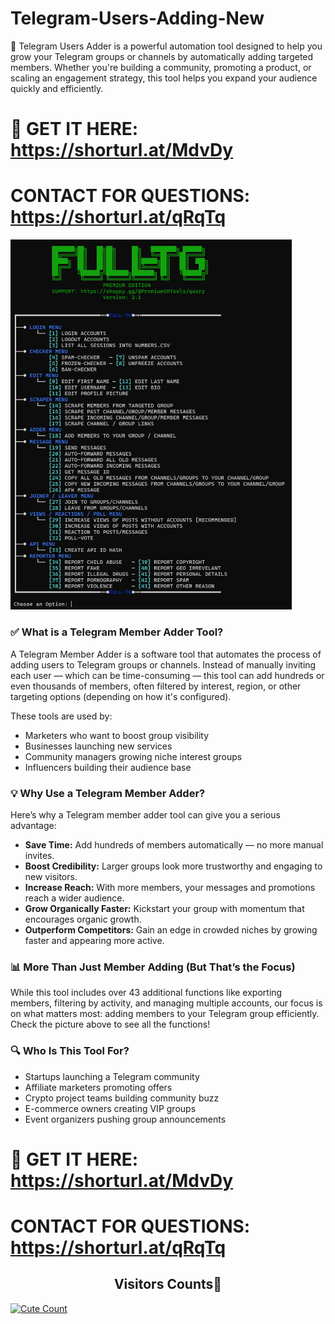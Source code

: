 # Telegram-Users-Adding-New
🚀 Telegram Users Adder is a powerful automation tool designed to help you grow your Telegram groups or channels by automatically adding targeted members. Whether you're building a community, promoting a product, or scaling an engagement strategy, this tool helps you expand your audience quickly and efficiently.

# 📁 GET IT HERE: https://shorturl.at/MdvDy
# CONTACT FOR QUESTIONS: https://shorturl.at/qRqTq

<img src='UI1.png' width='450'>

### ✅ What is a Telegram Member Adder Tool?

A Telegram Member Adder is a software tool that automates the process of adding users to Telegram groups or channels. Instead of manually inviting each user — which can be time-consuming — this tool can add hundreds or even thousands of members, often filtered by interest, region, or other targeting options (depending on how it's configured).

These tools are used by:
- Marketers who want to boost group visibility
- Businesses launching new services
- Community managers growing niche interest groups
- Influencers building their audience base

### 💡 Why Use a Telegram Member Adder?
Here’s why a Telegram member adder tool can give you a serious advantage:
- **Save Time:** Add hundreds of members automatically — no more manual invites.
- **Boost Credibility:** Larger groups look more trustworthy and engaging to new visitors.
- **Increase Reach:** With more members, your messages and promotions reach a wider audience.
- **Grow Organically Faster:** Kickstart your group with momentum that encourages organic growth.
- **Outperform Competitors:** Gain an edge in crowded niches by growing faster and appearing more active.

### 📊 More Than Just Member Adding (But That’s the Focus)

While this tool includes over 43 additional functions like exporting members, filtering by activity, and managing multiple accounts, our focus is on what matters most: adding members to your Telegram group efficiently. Check the picture above to see all the functions!

### 🔍 Who Is This Tool For?

- Startups launching a Telegram community
- Affiliate marketers promoting offers
- Crypto project teams building community buzz
- E-commerce owners creating VIP groups
- Event organizers pushing group announcements

# 📁 GET IT HERE: https://shorturl.at/MdvDy
# CONTACT FOR QUESTIONS: https://shorturl.at/qRqTq

<h2 align="center">Visitors Counts👀</h2>
<a href="https://github.com/User-Adder/Telegram-Users-Adding-New"><img alt="Cute Count" src="https://count.getloli.com/get/@TadSn?theme=rule34" /></a>
